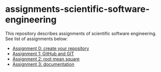 # assignments-scientific-software-engineering

This repository describes assignments of scientific software engineering. See list of assignments below:

* [Assignment 0: create your repository](./assignment_0.md)
* [Assignment 1: GitHub and GIT](./assignment_1.md)
* [Assignment 2: root mean square](./assignment_2.md)
* [Assignment 3: documentation](./assignment_3.md)